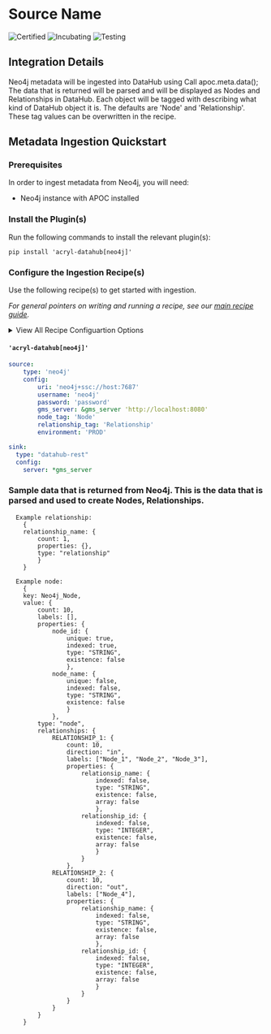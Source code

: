 # Source Name 

<!-- Set Support Status -->
![Certified](https://img.shields.io/badge/support%20status-certified-brightgreen)
![Incubating](https://img.shields.io/badge/support%20status-incubating-blue)
![Testing](https://img.shields.io/badge/support%20status-testing-lightgrey)

## Integration Details

<!-- Plain-language description of what this integration is meant to do.  -->
<!-- Include details about where metadata is extracted from (ie. logs, source API, manifest, etc.)   -->
Neo4j metadata will be ingested into DataHub using Call apoc.meta.data();  The data that is returned will be parsed 
and will be displayed as Nodes and Relationships in DataHub.  Each object will be tagged with describing what kind of DataHub
object it is.  The defaults are 'Node' and 'Relationship'.  These tag values can be overwritten in the recipe.



## Metadata Ingestion Quickstart

### Prerequisites

In order to ingest metadata from Neo4j, you will need:

* Neo4j instance with APOC installed


### Install the Plugin(s)

Run the following commands to install the relevant plugin(s):

`pip install 'acryl-datahub[neo4j]'`


### Configure the Ingestion Recipe(s)

Use the following recipe(s) to get started with ingestion. 

_For general pointers on writing and running a recipe, see our [main recipe guide](../README.md#recipes)._



<details>
  <summary>View All Recipe Configuartion Options</summary>
  
  | Field              | Required |     Default     | Description                           |
  |--------------------|:--------:|:---------------:|---------------------------------------|
  | source             |          |                 |                                       |
  | `type`             |    ✅     |     `neo4j`     | A required field with a default value |
  | config             |          |                 |                                       |
  | `uri`              |    ✅     | `default_value` | The URI for the Neo4j  server         |
  | `username`         |    ✅     |      None       | Neo4j Username                        |
  | `password`         |    ✅     |      None       | Neo4j Password
  | `gms_server`       |    ✅     |      None       |Address for the gms server|
  | `node_tag`         |    ❌     |      `Node`       |The tag that will be used to show that the Neo4j object is a Node|
  | `relationship_tag` |    ❌     |  `Relationship`   |The tag that will be used to show that the Neo4j object is a Relationship|
  | `environment`      |    ✅     |      None       ||
  | sink               |          |                 ||
  | `type`             |    ✅     |      None       ||
  | conifg             |          |                 ||
  | `server`           |    ✅     |      None       ||

</details>

#### `'acryl-datahub[neo4j]'`

```yml
source:
    type: 'neo4j'
    config:
        uri: 'neo4j+ssc://host:7687'
        username: 'neo4j'
        password: 'password'
        gms_server: &gms_server 'http://localhost:8080'
        node_tag: 'Node'
        relationship_tag: 'Relationship'
        environment: 'PROD'

sink:
  type: "datahub-rest"
  config:
    server: *gms_server
```



### Sample data that is returned from Neo4j.  This is the data that is parsed and used to create Nodes, Relationships.

        
      Example relationship:
        {
        relationship_name: {
            count: 1, 
            properties: {}, 
            type: "relationship"
            }
        }
        
      Example node:
        {
        key: Neo4j_Node, 
        value: {
            count: 10, 
            labels: [], 
            properties: {
                node_id: {
                    unique: true, 
                    indexed: true, 
                    type: "STRING", 
                    existence: false
                    }, 
                node_name: {
                    unique: false, 
                    indexed: false, 
                    type: "STRING", 
                    existence: false
                    }
                }, 
            type: "node", 
            relationships: {
                RELATIONSHIP_1: {
                    count: 10, 
                    direction: "in", 
                    labels: ["Node_1", "Node_2", "Node_3"], 
                    properties: {
                        relationsip_name: {
                            indexed: false, 
                            type: "STRING", 
                            existence: false, 
                            array: false
                            }, 
                        relationship_id: {
                            indexed: false, 
                            type: "INTEGER", 
                            existence: false, 
                            array: false
                            }
                        }
                    }, 
                RELATIONSHIP_2: {
                    count: 10, 
                    direction: "out", 
                    labels: ["Node_4"], 
                    properties: {
                        relationship_name: {
                            indexed: false, 
                            type: "STRING", 
                            existence: false, 
                            array: false
                            }, 
                        relationship_id: {
                            indexed: false, 
                            type: "INTEGER", 
                            existence: false, 
                            array: false
                            }
                        }
                    }
                }
            }
        }
